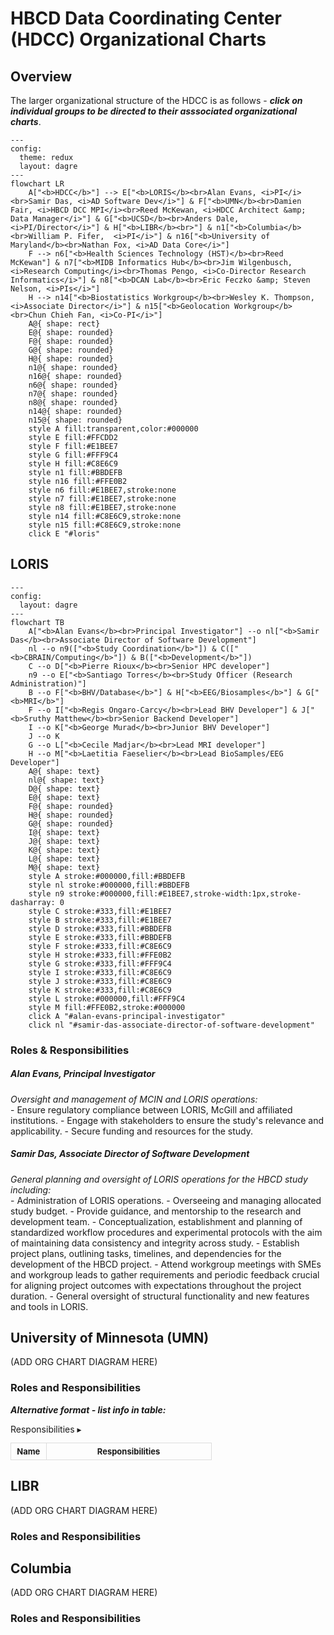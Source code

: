 # HBCD Data Coordinating Center (HDCC) Organizational Charts

## Overview
The larger organizational structure of the HDCC is as follows - ***click on individual groups to be directed to their asssociated organizational charts***.
```mermaid
---
config:
  theme: redux
  layout: dagre
---
flowchart LR
    A["<b>HDCC</b>"] --> E["<b>LORIS</b><br>Alan Evans, <i>PI</i><br>Samir Das, <i>AD Software Dev</i>"] & F["<b>UMN</b><br>Damien Fair, <i>HBCD DCC MPI</i><br>Reed McKewan, <i>HDCC Architect &amp; Data Manager</i>"] & G["<b>UCSD</b><br>Anders Dale, <i>PI/Director</i>"] & H["<b>LIBR</b><br>"] & n1["<b>Columbia</b><br>William P. Fifer,  <i>PI</i>"] & n16["<b>University of Maryland</b><br>Nathan Fox, <i>AD Data Core</i>"]
    F --> n6["<b>Health Sciences Technology (HST)</b><br>Reed McKewan"] & n7["<b>MIDB Informatics Hub</b><br>Jim Wilgenbusch, <i>Research Computing</i><br>Thomas Pengo, <i>Co-Director Research Informatics</i>"] & n8["<b>DCAN Lab</b><br>Eric Feczko &amp; Steven Nelson, <i>PIs</i>"]
    H --> n14["<b>Biostatistics Workgroup</b><br>Wesley K. Thompson, <i>Associate Director</i>"] & n15["<b>Geolocation Workgroup</b><br>Chun Chieh Fan, <i>Co-PI</i>"]
    A@{ shape: rect}
    E@{ shape: rounded}
    F@{ shape: rounded}
    G@{ shape: rounded}
    H@{ shape: rounded}
    n1@{ shape: rounded}
    n16@{ shape: rounded}
    n6@{ shape: rounded}
    n7@{ shape: rounded}
    n8@{ shape: rounded}
    n14@{ shape: rounded}
    n15@{ shape: rounded}
    style A fill:transparent,color:#000000
    style E fill:#FFCDD2
    style F fill:#E1BEE7
    style G fill:#FFF9C4
    style H fill:#C8E6C9
    style n1 fill:#BBDEFB
    style n16 fill:#FFE0B2
    style n6 fill:#E1BEE7,stroke:none
    style n7 fill:#E1BEE7,stroke:none
    style n8 fill:#E1BEE7,stroke:none
    style n14 fill:#C8E6C9,stroke:none
    style n15 fill:#C8E6C9,stroke:none
    click E "#loris"
```

## LORIS
```mermaid
---
config:
  layout: dagre
---
flowchart TB
    A["<b>Alan Evans</b><br>Principal Investigator"] --o nl["<b>Samir Das</b><br>Associate Director of Software Development"]
    nl --o n9(["<b>Study Coordination</b>"]) & C(["<b>CBRAIN/Computing</b>"]) & B(["<b>Development</b>"])
    C --o D["<b>Pierre Rioux</b><br>Senior HPC developer"]
    n9 --o E["<b>Santiago Torres</b><br>Study Officer (Research Administration)"]
    B --o F["<b>BHV/Database</b>"] & H["<b>EEG/Biosamples</b>"] & G["<b>MRI</b>"]
    F --o I["<b>Regis Ongaro-Carcy</b><br>Lead BHV Developer"] & J["<b>Sruthy Matthew</b><br>Senior Backend Developer"]
    I --o K["<b>George Murad</b><br>Junior BHV Developer"]
    J --o K
    G --o L["<b>Cecile Madjar</b><br>Lead MRI developer"]
    H --o M["<b>Laetitia Faeselier</b><br>Lead BioSamples/EEG Developer"]
    A@{ shape: text}
    nl@{ shape: text}
    D@{ shape: text}
    E@{ shape: text}
    F@{ shape: rounded}
    H@{ shape: rounded}
    G@{ shape: rounded}
    I@{ shape: text}
    J@{ shape: text}
    K@{ shape: text}
    L@{ shape: text}
    M@{ shape: text}
    style A stroke:#000000,fill:#BBDEFB
    style nl stroke:#000000,fill:#BBDEFB
    style n9 stroke:#000000,fill:#E1BEE7,stroke-width:1px,stroke-dasharray: 0
    style C stroke:#333,fill:#E1BEE7
    style B stroke:#333,fill:#E1BEE7
    style D stroke:#333,fill:#BBDEFB
    style E stroke:#333,fill:#BBDEFB
    style F stroke:#333,fill:#C8E6C9
    style H stroke:#333,fill:#FFE0B2
    style G stroke:#333,fill:#FFF9C4
    style I stroke:#333,fill:#C8E6C9
    style J stroke:#333,fill:#C8E6C9
    style K stroke:#333,fill:#C8E6C9
    style L stroke:#000000,fill:#FFF9C4
    style M fill:#FFE0B2,stroke:#000000
    click A "#alan-evans-principal-investigator"
    click nl "#samir-das-associate-director-of-software-development"
```

### Roles & Responsibilities

##### Alan Evans, Principal Investigator
<p style="margin: 0;"><i>Oversight and management of MCIN and LORIS operations:</i></p>
- Ensure regulatory compliance between LORIS, McGill and affiliated institutions.
- Engage with stakeholders to ensure the study's relevance and applicability.
- Secure funding and resources for the study.

##### Samir Das, Associate Director of Software Development
<p style="margin: 0;"><i>General planning and oversight of LORIS operations for the HBCD study including:</i></p>
- Administration of LORIS operations.
- Overseeing and managing allocated study budget.
- Provide guidance, and mentorship to the research and development team.
- Conceptualization, establishment and planning of standardized workflow procedures and experimental protocols with the aim of maintaining data consistency and integrity across study.
- Establish project plans, outlining tasks, timelines, and dependencies for the development of the HBCD project.
- Attend workgroup meetings with SMEs and workgroup leads to gather requirements and periodic feedback crucial for aligning project outcomes with expectations throughout the project duration.
- General oversight of structural functionality and new features and tools in LORIS.

## University of Minnesota (UMN)
(ADD ORG CHART DIAGRAM HERE)

### Roles and Responsibilities
***Alternative format - list info in table:***

<div id="table-banner" class="table-banner" onclick="toggleCollapse(this)">
  <span class="table-text">Responsibilities</span>
  <span class="arrow">▸</span>
</div>
<div class="table-open-collapsible-content">
<table style="width: 100%; border-collapse: collapse; table-layout: fixed; font-size: 13px;">
    <thead>
      <tr>
        <th style="width: 15%; border: 1px solid #ddd; padding: 5px; text-align: center;">Name</th>
        <th style="width: 70%; border: 1px solid #ddd; padding: 5px; text-align: center;">Responsibilities</th>
    </thead>
    <tbody>
</tbody>
</table>
</div>

## LIBR
(ADD ORG CHART DIAGRAM HERE)

### Roles and Responsibilities


## Columbia
(ADD ORG CHART DIAGRAM HERE)

### Roles and Responsibilities
